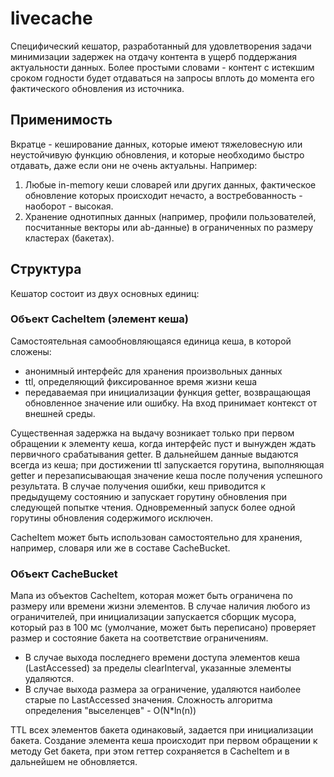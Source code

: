# livecache

Специфический кешатор, разработанный для удовлетворения задачи минимизации задержек на отдачу контента в ущерб поддержания актуальности данных. Более простыми словами - контент с истекшим сроком годности будет отдаваться на запросы вплоть до момента его фактического обновления из источника.

## Применимость

Вкратце - кеширование данных, которые имеют тяжеловесную или неустойчивую функцию обновления, и которые необходимо быстро отдавать, даже если они не очень актуальны. Например:
1. Любые in-memory кеши словарей или других данных, фактическое обновление которых происходит нечасто, а востребованность - наоборот - высокая.
2. Хранение однотипных данных (например, профили пользователей, посчитанные векторы или ab-данные) в ограниченных по размеру кластерах (бакетах).

## Структура

Кешатор состоит из двух основных единиц:

### Объект CacheItem (элемент кеша)

Самостоятельная самообновляющаяся единица кеша, в которой сложены: 
- анонимный интерфейс для хранения произвольных данных
- ttl, определяющий фиксированное время жизни кеша
- передаваемая при инициализации функция getter, возвращающая обновленное значение или ошибку. На вход принимает контекст от внешней среды.

Существенная задержка на выдачу возникает только при первом обращении к элементу кеша, когда интерфейс пуст и вынужден ждать первичного срабатывания getter. В дальнейшем данные выдаются всегда из кеша; при достижении ttl запускается горутина, выполняющая getter и перезаписывающая значение кеша после получения успешного результата. В случае получения ошибки, кеш приводится к предыдущему состоянию и запускает горутину обновления при следующей попытке чтения. Одновременный запуск более одной горутины обновления содержимого исключен.

CacheItem может быть использован самостоятельно для хранения, например, словаря или же в составе CacheBucket.

### Объект CacheBucket

Мапа из объектов CacheItem, которая может быть ограничена по размеру или времени жизни элементов. В случае наличия любого из ограничителей, при инициализации запускается сборщик мусора, который раз в 100 мс (умолчание, может быть переписано) проверяет размер и состояние бакета на соответствие ограничениям. 
- В случае выхода последнего времени доступа элементов кеша (LastAccessed) за пределы clearInterval, указанные элементы удаляются. 
- В случае выхода размера за ограничение, удаляются наиболее старые по LastAccessed значения. Сложность алгоритма определения "выселенцев" - O(N*ln(n))

TTL всех элементов бакета одинаковый, задается при инициализации бакета. Создание элемента кеша происходит при первом обращении к методу Get бакета, при этом геттер сохраняется в CacheItem и в дальнейшем не обновляется.

